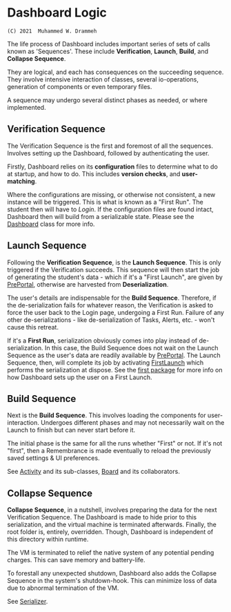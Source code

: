 # Dashboard Logic

`(C) 2021  Muhammed W. Drammeh`

The life process of Dashboard includes important series of sets of calls
known as 'Sequences'.  These include **Verification**, **Launch**,
**Build**, and **Collapse Sequence**.

They are logical, and each has consequences on the succeeding sequence.
They involve intensive interaction of classes, several io-operations,
generation of components or even temporary files.

A sequence may undergo several distinct phases as needed, or where implemented.

## Verification Sequence
The Verification Sequence is the first and foremost of all the sequences.
Involves setting up the Dashboard, followed by authenticating the user.

Firstly, Dashboard relies on its **configuration** files to determine what
to do at startup, and how to do. This includes **version checks**, and **user-matching**.

Where the configurations are missing, or otherwise not consistent, a new instance
will be triggered. This is what is known as a "First Run".
The student then will have to _Login_. If the configuration files are found
intact, Dashboard then will build from a serializable state.
Please see the [Dashboard](src/main/java/utg/Dashboard.java) class for more info.

## Launch Sequence
Following the **Verification Sequence**, is the **Launch Sequence**.
This is only triggered if the Verification succeeds.
This sequence will then start the job of generating the student's data -
which if it's a "First Launch", are given by [PrePortal](src/main/java/core/first/PrePortal.java),
otherwise are harvested from **Deserialization**.

The user's details are indispensable for the **Build Sequence**.
Therefore, if the de-serialization fails for whatever reason,
the Verification is asked to force the user back to the Login page,
undergoing a First Run. Failure of any other de-serializations -
like de-serialization of Tasks, Alerts, etc. - won't cause this retreat.

If it's a **First Run**, serialization obviously comes into play instead of de-serialization.
In this case, the Build Sequence does not wait on the Launch Sequence
as the user's data are readily available by [PrePortal](src/main/java/core/first/PrePortal.java).
The Launch Sequence, then, will complete its job by activating
[FirstLaunch](src/main/java/core/first/FirstLaunch.java) which performs
the serialization at dispose. See the [first package](src/main/java/core/first) for more info on
how Dashboard sets up the user on a First Launch.

## Build Sequence
Next is the **Build Sequence**. This involves loading the components for user-interaction.
Undergoes different phases and may not necessarily wait on the Launch to finish
but can never start before it.

The initial phase is the same for all the runs whether "First" or not.
If it's not "first", then a Remembrance is made eventually to reload
the previously saved settings & UI preferences.

See [Activity](src/main/java/core/Activity.java) and its sub-classes,
[Board](src/main/java/core/Board.java) and its collaborators.

## Collapse Sequence
**Collapse Sequence**, in a nutshell, involves preparing the data for the next
Verification Sequence. The Dashboard is made to hide prior to this serialization,
and the virtual machine is terminated afterwards. Finally, the root folder is,
entirely, overridden. Though, Dashboard is independent of this directory within runtime.

The VM is terminated to relief the native system of any potential pending
charges. This can save memory and battery-life.

To forestall any unexpected shutdown, Dashboard also adds the
Collapse Sequence in the system's shutdown-hook.
This can minimize loss of data due to abnormal termination of the VM.

See [Serializer](src/main/java/core/serial/Serializer.java).
